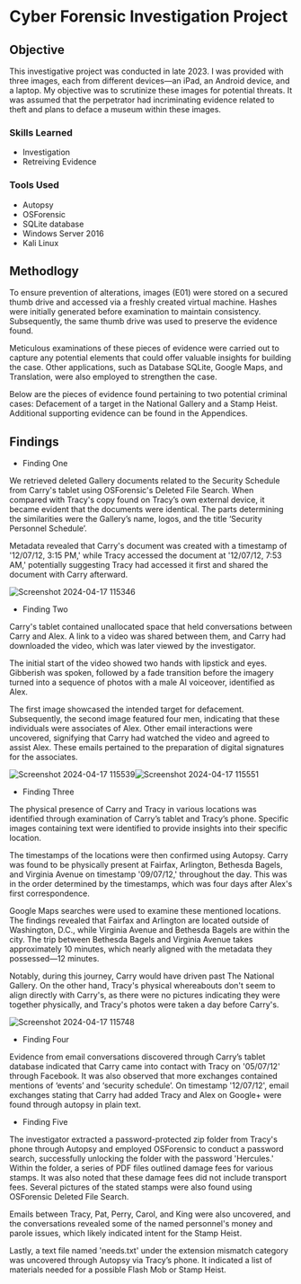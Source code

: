 # Cyber Forensic Investigation Project
## Objective
This investigative project was conducted in late 2023. I was provided with three images, each from different devices—an iPad, an Android device, and a laptop. My objective was to scrutinize these images for potential threats. It was assumed that the perpetrator had incriminating evidence related to theft and plans to deface a museum within these images.

### Skills Learned
- Investigation
- Retreiving Evidence

### Tools Used
- Autopsy
- OSForensic
- SQLite database
- Windows Server 2016
- Kali Linux

## Methodlogy 
To ensure prevention of alterations, images (E01) were stored on a secured thumb drive and accessed via a freshly created virtual machine. Hashes were initially generated before examination to maintain consistency. Subsequently, the same thumb drive was used to preserve the evidence found.

Meticulous examinations of these pieces of evidence were carried out to capture any potential elements that could offer valuable insights for building the case. Other applications, such as Database SQLite, Google Maps, and Translation, were also employed to strengthen the case.

Below are the pieces of evidence found pertaining to two potential criminal cases: Defacement of a target in the National Gallery and a Stamp Heist. Additional supporting evidence can be found in the Appendices.

## Findings
- Finding One
  
We retrieved deleted Gallery documents related to the Security Schedule from Carry's tablet using OSForensic's Deleted File Search. When compared with Tracy's copy found on Tracy’s own external device, it became evident that the documents were identical. The parts determining the similarities were the Gallery’s name, logos, and the title ‘Security Personnel Schedule’.

Metadata revealed that Carry's document was created with a timestamp of '12/07/12, 3:15 PM,' while Tracy accessed the document at '12/07/12, 7:53 AM,' potentially suggesting Tracy had accessed it first and shared the document with Carry afterward.

![Screenshot 2024-04-17 115346](https://github.com/JolynNgSC/Cyber_Forensics-/assets/164031233/f51f772f-9939-4e53-9808-7014df39d413)

- Finding Two
  
Carry's tablet contained unallocated space that held conversations between Carry and Alex. A link to a video was shared between them, and Carry had downloaded the video, which was later viewed by the investigator.

The initial start of the video showed two hands with lipstick and eyes. Gibberish was spoken, followed by a fade transition before the imagery turned into a sequence of photos with a male AI voiceover, identified as Alex.

The first image showcased the intended target for defacement. Subsequently, the second image featured four men, indicating that these individuals were associates of Alex. Other email interactions were uncovered, signifying that Carry had watched the video and agreed to assist Alex. These emails pertained to the preparation of digital signatures for the associates.

![Screenshot 2024-04-17 115539](https://github.com/JolynNgSC/Cyber_Forensics-/assets/164031233/b5adae5a-5f96-42d7-9938-a91ac6163b70)![Screenshot 2024-04-17 115551](https://github.com/JolynNgSC/Cyber_Forensics-/assets/164031233/4fd056e7-8cfa-40c7-baed-851648c7de2e)

- Finding Three
  
The physical presence of Carry and Tracy in various locations was identified through examination of Carry’s tablet and Tracy’s phone. Specific images containing text were identified to provide insights into their specific location.

The timestamps of the locations were then confirmed using Autopsy. Carry was found to be physically present at Fairfax, Arlington, Bethesda Bagels, and Virginia Avenue on timestamp '09/07/12,' throughout the day. This was in the order determined by the timestamps, which was four days after Alex's first correspondence.

Google Maps searches were used to examine these mentioned locations. The findings revealed that Fairfax and Arlington are located outside of Washington, D.C., while Virginia Avenue and Bethesda Bagels are within the city. The trip between Bethesda Bagels and Virginia Avenue takes approximately 10 minutes, which nearly aligned with the metadata they possessed—12 minutes.

Notably, during this journey, Carry would have driven past The National Gallery. On the other hand, Tracy's physical whereabouts don't seem to align directly with Carry's, as there were no pictures indicating they were together physically, and Tracy's photos were taken a day before Carry's.

![Screenshot 2024-04-17 115748](https://github.com/JolynNgSC/Cyber_Forensics-/assets/164031233/4b6c4f86-7b4d-49ee-a0ae-13e478210ad0)

- Finding Four

Evidence from email conversations discovered through Carry’s tablet database indicated that Carry came into contact with Tracy on '05/07/12' through Facebook. It was also observed that more exchanges contained mentions of ‘events’ and ‘security schedule’. On timestamp '12/07/12', email exchanges stating that Carry had added Tracy and Alex on Google+ were found through autopsy in plain text.

- Finding Five

The investigator extracted a password-protected zip folder from Tracy's phone through Autopsy and employed OSForensic to conduct a password search, successfully unlocking the folder with the password 'Hercules.' Within the folder, a series of PDF files outlined damage fees for various stamps. It was also noted that these damage fees did not include transport fees. Several pictures of the stated stamps were also found using OSForensic Deleted File Search.

Emails between Tracy, Pat, Perry, Carol, and King were also uncovered, and the conversations revealed some of the named personnel's money and parole issues, which likely indicated intent for the Stamp Heist.

Lastly, a text file named 'needs.txt' under the extension mismatch category was uncovered through Autopsy via Tracy’s phone. It indicated a list of materials needed for a possible Flash Mob or Stamp Heist.

